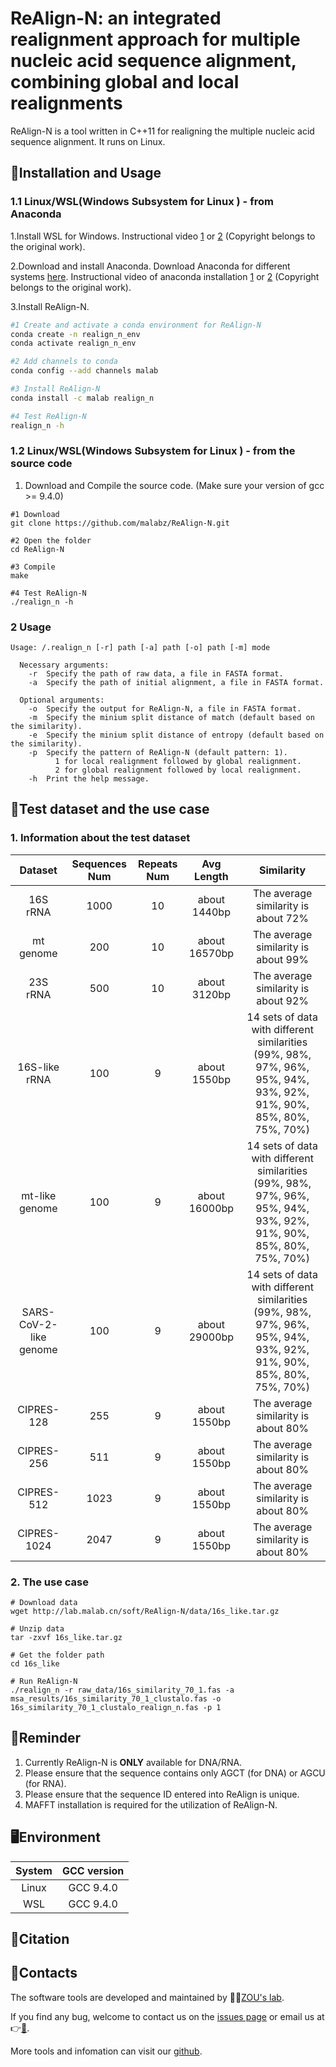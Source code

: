 # ReAlign-N: an integrated realignment approach for multiple nucleic acid sequence alignment, combining global and local realignments

ReAlign-N is a tool written in C++11 for realigning the multiple nucleic acid sequence alignment. It runs on Linux.

## 🔨Installation and Usage

### 1.1 Linux/WSL(Windows Subsystem for Linux ) - from Anaconda
1.Install WSL for Windows. Instructional video [1](https://www.youtube.com/watch?v=X-DHaQLrBi8&t=5s) or [2](http://lab.malab.cn/%7Etfr/1.mp4) (Copyright belongs to the original work).

2.Download and install Anaconda. Download Anaconda for different systems [here](https://www.anaconda.com/products/distribution#Downloads). Instructional video of anaconda installation [1](https://www.youtube.com/watch?v=AshsPB3KT-E) or [2](http://lab.malab.cn/%7Etfr/Install_anaconda_in_Linux.mp4) (Copyright belongs to the original work).

3.Install ReAlign-N.
```bash
#1 Create and activate a conda environment for ReAlign-N
conda create -n realign_n_env
conda activate realign_n_env

#2 Add channels to conda
conda config --add channels malab

#3 Install ReAlign-N
conda install -c malab realign_n

#4 Test ReAlign-N
realign_n -h
```

### 1.2 Linux/WSL(Windows Subsystem for Linux ) - from the source code

1. Download and Compile the source code. (Make sure your version of gcc >= 9.4.0)
```shell
#1 Download
git clone https://github.com/malabz/ReAlign-N.git

#2 Open the folder
cd ReAlign-N

#3 Compile
make

#4 Test ReAlign-N
./realign_n -h
```

### 2 Usage
```
Usage: /.realign_n [-r] path [-a] path [-o] path [-m] mode

  Necessary arguments:
    -r  Specify the path of raw data, a file in FASTA format.
    -a  Specify the path of initial alignment, a file in FASTA format.

  Optional arguments:
    -o  Specify the output for ReAlign-N, a file in FASTA format.
    -m  Specify the minium split distance of match (default based on the similarity).
    -e  Specify the minium split distance of entropy (default based on the similarity).
    -p  Specify the pattern of ReAlign-N (default pattern: 1).
          1 for local realignment followed by global realignment.
          2 for global realignment followed by local realignment.
    -h  Print the help message.
```

## 🔬Test dataset and the use case
### 1. Information about the test dataset

Dataset|Sequences Num|Repeats Num|Avg Length|Similarity
:---:|:---:|:---:|:---:|:---:
16S rRNA|1000|10|about 1440bp|The average similarity is about 72%
mt genome|200|10|about 16570bp|The average similarity is about 99%
23S rRNA|500|10|about 3120bp|The average similarity is about 92%
16S-like rRNA|100|9|about 1550bp|14 sets of data with different similarities (99%, 98%, 97%, 96%, 95%, 94%, 93%, 92%, 91%, 90%, 85%, 80%, 75%, 70%)
mt-like genome|100|9|about 16000bp|14 sets of data with different similarities (99%, 98%, 97%, 96%, 95%, 94%, 93%, 92%, 91%, 90%, 85%, 80%, 75%, 70%)
SARS-CoV-2-like genome|100|9|about 29000bp|14 sets of data with different similarities (99%, 98%, 97%, 96%, 95%, 94%, 93%, 92%, 91%, 90%, 85%, 80%, 75%, 70%)
CIPRES-128|255|9|about 1550bp|The average similarity is about 80%
CIPRES-256|511|9|about 1550bp|The average similarity is about 80%
CIPRES-512|1023|9|about 1550bp|The average similarity is about 80%
CIPRES-1024|2047|9|about 1550bp|The average similarity is about 80%

### 2. The use case
```shell
# Download data
wget http://lab.malab.cn/soft/ReAlign-N/data/16s_like.tar.gz

# Unzip data
tar -zxvf 16s_like.tar.gz

# Get the folder path
cd 16s_like

# Run ReAlign-N
./realign_n -r raw_data/16s_similarity_70_1.fas -a msa_results/16s_similarity_70_1_clustalo.fas -o 16s_similarity_70_1_clustalo_realign_n.fas -p 1
```
## 📍Reminder
1. Currently ReAlign-N is **ONLY** available for DNA/RNA. 
2. Please ensure that the sequence contains only AGCT (for DNA) or AGCU (for RNA).
3. Please ensure that the sequence ID entered into ReAlign is unique.
4. MAFFT installation is required for the utilization of ReAlign-N. 

## 🖥️Environment
System|GCC version
:---:|:---:
Linux|GCC 9.4.0
WSL|GCC 9.4.0

## 🔖Citation


## 👋Contacts
The software tools are developed and maintained by 🧑‍🏫[ZOU's lab](http://lab.malab.cn/~zq/en/index.html).

If you find any bug, welcome to contact us on the [issues page](https://github.com/malabz/ReAlign-N/issues) or email us at 👉[📩](zhai1xiao@gmail.com).

More tools and infomation can visit our [github](https://github.com/malabz).
